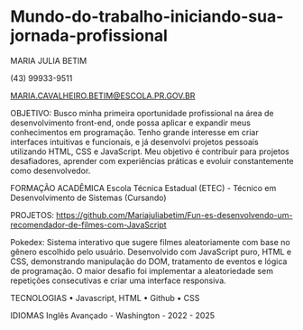 # Mundo-do-trabalho-iniciando-sua-jornada-profissional

MARIA JULIA BETIM


(43) 99933-9511 


MARIA.CAVALHEIRO.BETIM@ESCOLA.PR.GOV.BR


OBJETIVO:
Busco minha primeira oportunidade profissional na área de desenvolvimento front-end, onde possa aplicar e expandir meus conhecimentos em programação. Tenho grande interesse em criar interfaces intuitivas e funcionais, e já desenvolvi projetos pessoais utilizando HTML, CSS e JavaScript. Meu objetivo é contribuir para projetos desafiadores, aprender com experiências práticas e evoluir constantemente como desenvolvedor.


FORMAÇÃO ACADÊMICA
Escola Técnica Estadual (ETEC) - Técnico em Desenvolvimento de Sistemas (Cursando)


PROJETOS: https://github.com/Mariajuliabetim/Fun-es-desenvolvendo-um-recomendador-de-filmes-com-JavaScript


Pokedex:
Sistema interativo que sugere filmes aleatoriamente com base no gênero escolhido pelo usuário. Desenvolvido com JavaScript puro, HTML e CSS, demonstrando manipulação do DOM, tratamento de eventos e lógica de programação. O maior desafio foi implementar a aleatoriedade sem repetições consecutivas e criar uma interface responsiva.


TECNOLOGIAS
    • Javascript, HTML
    • Github
    • CSS

    
IDIOMAS
Inglês Avançado - Washington - 2022 - 2025
